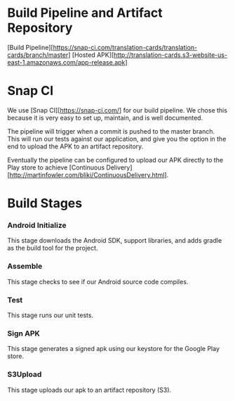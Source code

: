 # Build Pipeline and Artifact Repository
[Build Pipeline][https://snap-ci.com/translation-cards/translation-cards/branch/master]
[Hosted APK][http://translation-cards.s3-website-us-east-1.amazonaws.com/app-release.apk]

# Snap CI
We use [Snap CI][https://snap-ci.com/] for our build pipeline. We chose this because it is very easy to set up, maintain, and is well documented.

The pipeline will trigger when a commit is pushed to the master branch. This will run our tests against our application, and give you the option in the end to upload the APK to an artifact repository.

Eventually the pipeline can be configured to upload our APK directly to the Play store to achieve [Continuous Delivery][http://martinfowler.com/bliki/ContinuousDelivery.html].

# Build Stages
### Android Initialize
This stage downloads the Android SDK, support libraries, and adds gradle as the build tool for the project.

### Assemble
This stage checks to see if our Android source code compiles.

### Test
This stage runs our unit tests.

### Sign APK
This stage generates a signed apk using our keystore for the Google Play store.

### S3Upload
This stage uploads our apk to an artifact repository (S3).
